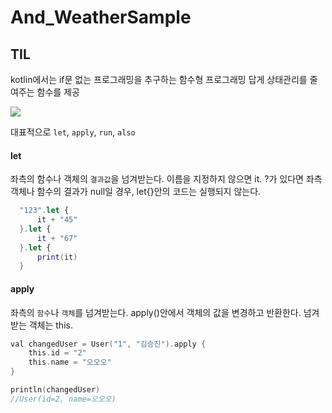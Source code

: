 # And_WeatherSample


## TIL

kotlin에서는 if문 없는 프로그래밍을 추구하는 함수형 프로그래밍 답게 상태관리를 줄여주는 함수를 제공

![](https://miro.medium.com/max/761/1*pLNnrvgvmG6Mdi0Yw3mdPQ.png)

대표적으로 `let`, `apply`, `run`, `also`

#### let
좌측의 함수나 객체의 `결과값`을 넘겨받는다.
이름을 지정하지 않으면 it.
?가 있다면 좌측 객체나 함수의 결과가 null일 경우, let{}안의 코드는 실행되지 않는다.
```swift
  "123".let { 
      it + "45"
  }.let {
      it + "67"
  }.let {
      print(it)
  }
```

#### apply
좌측의 `함수`나 `객체`를 넘겨받는다.
apply()안에서 객체의 값을 변경하고 반환한다.
넘겨 받는 객체는 this.

```swift
val changedUser = User("1", "김승진").apply {
    this.id = "2"
    this.name = "오오오"
}

println(changedUser)
//User(id=2, name=오오오)
    
```
